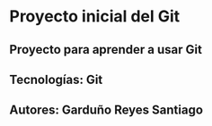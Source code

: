 
# Proyecto inicial del Git

## Proyecto para aprender a usar Git

## Tecnologías: Git

## Autores: Garduño Reyes Santiago
